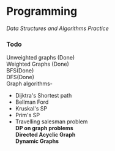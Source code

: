 # Programming
*Data Structures and Algorithms Practice*  

### Todo
Unweighted graphs (Done)    
Weighted Graphs (Done)  
BFS(Done)  
DFS(Done)  
Graph algorithms-  
+ Dijktra's Shortest path  
+ Bellman Ford  
+ Kruskal's SP  
+ Prim's SP  
+ Travelling salesman problem  
**DP on graph problems**  
**Directed Acyclic Graph**  
**Dynamic Graphs**  

